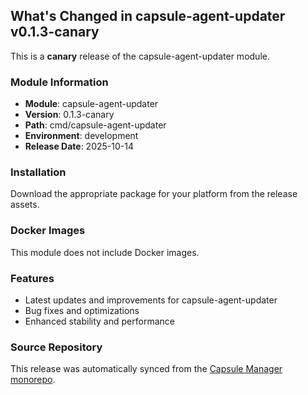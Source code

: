 ## What's Changed in capsule-agent-updater v0.1.3-canary

This is a **canary** release of the capsule-agent-updater module.

### Module Information
- **Module**: capsule-agent-updater
- **Version**: 0.1.3-canary
- **Path**: cmd/capsule-agent-updater
- **Environment**: development
- **Release Date**: 2025-10-14

### Installation

Download the appropriate package for your platform from the release assets.

### Docker Images
This module does not include Docker images.

### Features
- Latest updates and improvements for capsule-agent-updater
- Bug fixes and optimizations
- Enhanced stability and performance

### Source Repository
This release was automatically synced from the [Capsule Manager monorepo](https://github.com/Parallels-Corp/capsule-manager).
